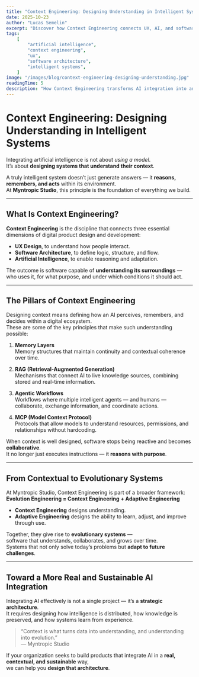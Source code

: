 ```yaml
---
title: "Context Engineering: Designing Understanding in Intelligent Systems"
date: 2025-10-23
author: "Lucas Semelin"
excerpt: "Discover how Context Engineering connects UX, AI, and software architecture to build systems that understand, remember, and reason coherently."
tags:
    [
        "artificial intelligence",
        "context engineering",
        "ux",
        "software architecture",
        "intelligent systems",
    ]
image: "/images/blog/context-engineering-designing-understanding.jpg"
readingTime: 5
description: "How Context Engineering transforms AI integration into an architecture that understands its environment. At Myntropic Studio, we design intelligent systems that learn, collaborate, and evolve over time."
---
```


# Context Engineering: Designing Understanding in Intelligent Systems

Integrating artificial intelligence is not about _using a model_.  
It’s about **designing systems that understand their context**.

A truly intelligent system doesn’t just generate answers — it **reasons, remembers, and acts** within its environment.  
At **Myntropic Studio**, this principle is the foundation of everything we build.

---

## What Is Context Engineering?

**Context Engineering** is the discipline that connects three essential dimensions of digital product design and development:

- **UX Design**, to understand how people interact.
- **Software Architecture**, to define logic, structure, and flow.
- **Artificial Intelligence**, to enable reasoning and adaptation.

The outcome is software capable of **understanding its surroundings** — who uses it, for what purpose, and under which conditions it should act.

---

## The Pillars of Context Engineering

Designing context means defining how an AI perceives, remembers, and decides within a digital ecosystem.  
These are some of the key principles that make such understanding possible:

1. **Memory Layers**  
   Memory structures that maintain continuity and contextual coherence over time.

2. **RAG (Retrieval-Augmented Generation)**  
   Mechanisms that connect AI to live knowledge sources, combining stored and real-time information.

3. **Agentic Workflows**  
   Workflows where multiple intelligent agents — and humans — collaborate, exchange information, and coordinate actions.

4. **MCP (Model Context Protocol)**  
   Protocols that allow models to understand resources, permissions, and relationships without hardcoding.

When context is well designed, software stops being reactive and becomes **collaborative**.  
It no longer just executes instructions — it **reasons with purpose**.

---

## From Contextual to Evolutionary Systems

At Myntropic Studio, Context Engineering is part of a broader framework:  
**Evolution Engineering = Context Engineering + Adaptive Engineering**

- **Context Engineering** designs understanding.
- **Adaptive Engineering** designs the ability to learn, adjust, and improve through use.

Together, they give rise to **evolutionary systems** —  
software that understands, collaborates, and grows over time.  
Systems that not only solve today’s problems but **adapt to future challenges**.

---

## Toward a More Real and Sustainable AI Integration

Integrating AI effectively is not a single project — it’s a **strategic architecture**.  
It requires designing how intelligence is distributed, how knowledge is preserved, and how systems learn from experience.

> “Context is what turns data into understanding, and understanding into evolution.”  
> — Myntropic Studio

If your organization seeks to build products that integrate AI in a **real, contextual, and sustainable** way,  
we can help you **design that architecture**.
